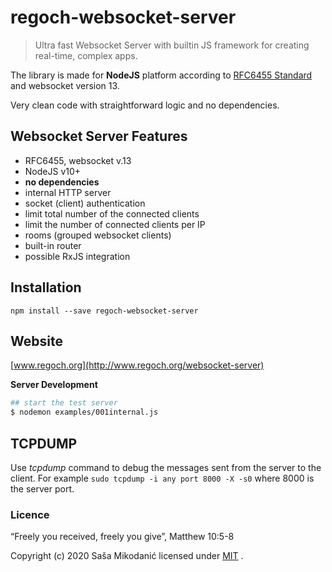 # regoch-websocket-server
> Ultra fast Websocket Server with builtin JS framework for creating real-time, complex apps.

The library is made for **NodeJS** platform according to [RFC6455 Standard](https://tools.ietf.org/html/rfc6455) and websocket version 13.

Very clean code with straightforward logic and no dependencies.



## Websocket Server Features
- RFC6455, websocket v.13
- NodeJS v10+
- **no dependencies**
- internal HTTP server
- socket (client) authentication
- limit total number of the connected clients
- limit the number of connected clients per IP
- rooms (grouped websocket clients)
- built-in router
- possible RxJS integration



## Installation
```
npm install --save regoch-websocket-server
```


## Website
[www.regoch.org](http://www.regoch.org/websocket-server)




**Server Development**
```bash
## start the test server
$ nodemon examples/001internal.js
```


## TCPDUMP
Use *tcpdump* command to debug the messages sent from the server to the client.
For example ```sudo tcpdump -i any port 8000 -X -s0``` where 8000 is the server port.



### Licence
“Freely you received, freely you give”, Matthew 10:5-8

Copyright (c) 2020 Saša Mikodanić licensed under [MIT](./LICENSE) .
